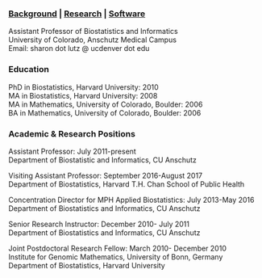 ### [Background](https://SharonLutz.github.io)  | [Research](https://SharonLutz.github.io/research) | [Software](https://SharonLutz.github.io/software)


Assistant Professor of Biostatistics and Informatics<br> 
University of Colorado, Anschutz Medical Campus<br> 
Email: sharon dot lutz @ ucdenver dot edu

### Education
PhD in Biostatistics, Harvard University: 2010<br>
MA in Biostatistics, Harvard University: 2008<br>
MA in Mathematics, University of Colorado, Boulder: 2006<br>
BA in Mathematics, University of Colorado, Boulder: 2006

### Academic & Research Positions
Assistant Professor: July 2011-present<br>
Department of Biostatistic and Informatics, CU Anschutz

Visiting Assistant Professor: September 2016-August 2017<br>
Department of Biostatistics, Harvard T.H. Chan School of Public Health

Concentration Director for MPH Applied Biostatistics: July 2013-May 2016<br>
Department of Biostatistics and Informatics, CU Anschutz

Senior Research Instructor: December 2010- July 2011<br>
Department of Biostatistics and Informatics, CU Anschutz

Joint Postdoctoral Research Fellow: March 2010- December 2010<br>
Institute for Genomic Mathematics, University of Bonn, Germany<br>
Department of Biostatistics, Harvard University
